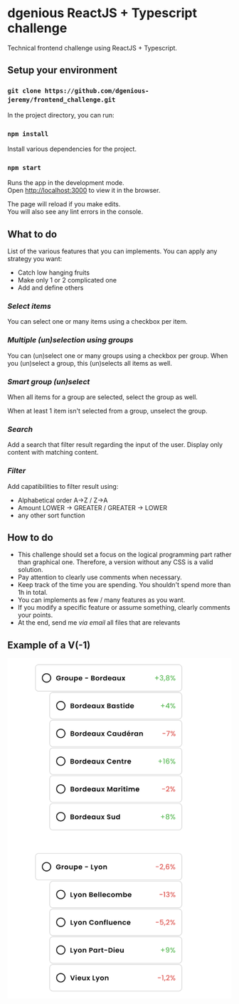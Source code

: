 # dgenious ReactJS + Typescript challenge

Technical frontend challenge using ReactJS + Typescript.

## Setup your environment

### `git clone https://github.com/dgenious-jeremy/frontend_challenge.git`

In the project directory, you can run:

### `npm install`

Install various dependencies for the project.

### `npm start`

Runs the app in the development mode.\
Open [http://localhost:3000](http://localhost:3000) to view it in the browser.

The page will reload if you make edits.\
You will also see any lint errors in the console.

## What to do

List of the various features that you can implements. You can apply any strategy you want:
- Catch low hanging fruits
- Make only 1 or 2 complicated one
- Add and define others

### *Select items*

You can select one or many items using a checkbox per item.

### *Multiple (un)selection using groups*

You can (un)select one or many groups using a checkbox per group.
When you (un)select a group, this (un)selects all items as well.

### *Smart group (un)select*

When all items for a group are selected, select the group as well.

When at least 1 item isn't selected from a group, unselect the group.

### *Search*

Add a search that filter result regarding the input of the user. Display only content with matching content.

### *Filter*

Add capatibilities to filter result using:
- Alphabetical order A->Z / Z->A
- Amount LOWER -> GREATER / GREATER -> LOWER
- any other sort function

## How to do

- This challenge should set a focus on the logical programming part rather than graphical one. Therefore, a version without any CSS is a valid solution.
- Pay attention to clearly use comments when necessary.
- Keep track of the time you are spending. You shouldn't spend more than 1h in total.
- You can implements as few / many features as you want.
- If you modify a specific feature or assume something, clearly comments your points.
- At the end, send me _via email_ all files that are relevants

## Example of a V(-1)

![alt text](https://github.com/dgenious-jeremy/frontend_challenge/blob/main/target_ex.png "Example of design")